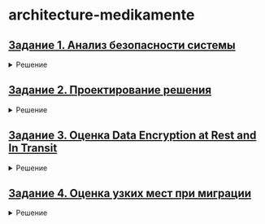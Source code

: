 # architecture-medikamente

## [Задание 1. Анализ безопасности системы](https://github.com/Boropwnz/architecture-medikamente/tree/medikamente/Task1)

<details>
  
<summary>Решение</summary>

Чтобы заниматься реализацией новых продуктов, которые основаны на данных, необходимо системно решить проблему хранения конфиденциальных данных и управления ими.
Сейчас данные лежат в непосредственной близости к пользователям, поэтому существует риск утечки данных и неправомерного использования информации.
Чтобы защитить данные, используйте механизмы, инструменты и принципы работы с конфиденциальными данными, например, подходы Privacy By Design, Data Minimization и Data Lineage.
В рамках этого задания вам нужно проанализировать состояние As-Is, чтобы впоследствии приступить к его доработке.

### Выявите конфиденциальные данные, которые не учтены во внутренних системах.
Можно выделить следующие группы конфиденциальных данных, участвующих в работе компании:
- Общие персональные данные клиентов (PII): ФИО, дата рождения, контактная информация, общие сведения о состоянии здоровья.
- Медицинские данные клиентов (PHI): истории болезней, результаты анализов и исследований, диагнозы и назначения препаратов.
- Финансовые данные клиентов: реквизиты счетов, данные карт, платежные документы, суммы оплаты.
- Внутренние данные компании: документооборот с потавщиками товаров и услуг, информация о закупках.
- Персональные данные сотрудников: ФИО, дата рождения, паспортные данные, начисления зарплаты, информация об отпусках.

Диаграммы потоков данных (Data Flow Diagrams):
[DFD.drawio](https://github.com/Boropwnz/architecture-medikamente/blob/medikamente/Task1/DFD.drawio)
![DFD.drawio](https://github.com/Boropwnz/architecture-medikamente/blob/medikamente/Task1/DFD.svg)


### Проведите аудит мер по обеспечению безопасности данных.

Список проблем:
- Нет защиты от утери или утечки: нет безопасного шифрования данных при хранении, передаче и использовании.
- Нет контроля доступа: нет системы ролей или атрибутов для управления правами доступа к данным, а так же алертинга при инцидентах.
- Нет безопасной передачи между бизнес слоями: нет механизмов обсфуркации, маскриовки, токенизации и обезличивания персональных/платежных данных.
- Нет политик минимизации количества собираемых данных Data Minimization, отслеживания их истории Data Lineage, своевременного удаления.
- Нет надежного архивирования и резервного копирования.
- Нет соблюдения законов о персональных данных.
- Нет автоматического управления жизненным циклом данных и правами пользователей.
- Нет системы регулярных аудитов, проверок, обучения и актуализации принятых политик.
- Нет классификации и тегирования данных.


### Подумайте, что можно улучшить.

Способы защиты данных:

| Данные | Способ защиты |
|-----|------------------------------------|
| PII клиентов | шифрование (AES-256) при хранении и передаче (TLS), доступ по ролям, обфускация данных паспорта, контактов, маскирование в зависимости от прав роли |
| PHI клиентов | шифрование (AES-256) при хранении и передаче (TLS), обезличивание, токенизация, доступ по ролям |
| Финансовые и платежные документы | шифрование (AES-256) при хранении и передаче (TLS), обфускация, токенизация, доступ по ролям |
| Внутренние данные компании | шифрование (AES-256) при хранении и передаче (TLS), токенизация, доступ по ролям |
| Персональные данные сотрудников | шифрование (AES-256) при хранении и передаче (TLS), доступ по ролям |

Механизм тегирования данных можно начать разрабатывать с использованием инструментов тегирования имеющихся в компетенциях технического директора, например, в терминах Postgress или ClickHouse (поддерживают тегирование).
Автоматический поиск и тегирование данных и мониторинг тегов можно реализовать при помощи BigID. Судя по описанию оно хорошо подходит для работы с медицинскими данными. Имеет свои возможности DLP или можно интегрировать сторонние.


Тегирование нужно сделать по степени конфиденциальности и правам доступа:
 - `PUB`-публичные
 - `PII`-персональные
 - `PHI`-медицинские
 - `INT`-внутренние
 - `FIN`-финансовые

По целям для применения автоматических сценариев:
 - `ENC`-шифровать
 - `BKP`-делать резервную копию
 - `EXT`-передать во внешнюю систему, подготовить
 - `DEL`-удалить
 - `PRC`-преобразовать
 - и т. д.

Контроль доступа на основе ролей и атрибутов может быть интегрирован из Keycloak.

BigID имеет свой SOAR в качетсве SIEM для оркестрации событий безопасности.

Нужно отдельно изучить соответствие BigID требованиям законодательства к хранению и обработке медицинской информации и персональных данных. Судя по описанию Medikamente имеет амбициозные планы и ресурсы для инвестирования в развитие, а BigID видится комплексным решением закрывающим все вопросы управления данными и их безопасностью.

Настроить поиск данных, мониторинг, визуализацию и логирование можно про помощи Elastic Stack, который входит в компетенции технического директора.

Нужно настроить алертинг на случай попыток несанкционрованного доступа и подозрительной активности.

Нужно настроить истечение срока прав доступа.

Нужно обеспечить резервное копирование данных.

Данные должны храниться изолированно в обезличенной форме. Фрагмент данных определенного контекства может собрать по ключам и идентификаторам только тот, у кого есть к ним доступ и права.

Например, схематично:
 - Результаты анализов хранятся указывая только на идентификатор клиента
 - Врач имеет доступ к результатам анализов только своих клиентов
 - Врач знает идентификатор только своего клиента
 - Врач имеет доступ к валидному ключу для дешифровки данных только в свою смену
 - Сопоставив идентификаторы, ключи и права доступа, врач получит только фрагмент данных о клиенте - только результаты анализов

</details>

## [Задание 2. Проектирование решения](https://github.com/Boropwnz/architecture-medikamente/tree/medikamente/Task2)

<details>
  
<summary>Решение</summary>

Используя подход Privacy by Design, проведите анализ и предложите механизмы для предупреждения возможных рисков, связанных с конфиденциальностью. Ваша задача — спроектировать механизмы управления такими рисками до момента реализации изменений в проектируемой системе.
В рамках этого задания вам нужно проанализировать состояние As-Is и оценить, как спроектировать решение с учётом требований To-Be.

### Предложить новые блоки в архитектуру проектируемой системе С4, которые обеспечат соблюдение принципов Privacy By Design во многих блоках реализуемой системы.
Предложения:
- Помимо API Gateway для клиентов и ресепшионистов предлагается сделать B2B API для внешних подрядчиков. API принципиально разные, имеют разную нагрузку не будет одной точки отказа. API подрядчика будет оперировать терминами бизнес контрактов, клиент - терминами своих медицинских запросов. Запросы клиентов к внешним подрядчикам транслируются в логику бизнес-запроса в отдельном сервисе.
- Вводится система прав и ролей пользователей для авторизации (keycloak).
- Вводится система управления данными и их безопасностью (BigID) для тегирования, мониторинга и управления потоками данных, а так же оповещения об инцедентах и запуска автоматических сценариев обработки данных.
- Будем иметь разделение данных на контектсы: медецинские данные клиентов, данные для учета/бухгалтерии и обезличенные данные для анализа.
- Данные для анализа хранятся в Data Lakehouse, туда они попадают из всех систем предварительно пройдя обезличивание и никак не могут идентифицировать источник.
- Данные хранятся только в зашифрованном виде. Ключи даются только тому, кому эти данные принадлежат или кто с ними работает непосредственно в данный момент по разрешению. Пример 1: пользователь может получить доступ к своим данным всегда по идентификатору и ключу. Пример 2: врач может получить доступ к медицинским данным пользователя только если работает (авторизован), принимет клиента (предоставлен идентификатор) и пользователь ему разрешил (дал согласие на обработку при записи к врачу).
- Будем иметь службу мониторинга попыток доступа, логирование и алертинг при попытке несанкционированного доступа.
- Склад и бухгалтерия вообще не имеют отношения и доступа к медицинским данным, у них свои базы данных или таблицы. Данные для анализа они отправляют в Data Lakehouse также в обезличенном виде.
- CRM хранит только те данные, которые нужны для работы. Доступ разграничен по ролям, данные обсфурцированы.
- Пользователь через личный кабинет может удалить или изменить свои данные или запросить удаление медицинской карты и истории (если законодательство разрешает).

### Предложить в целевой архитектуре слой, который обеспечивает аналитическую работу с данными системы с учётом принципов Privacy by Design.
Предложения:
- Хранить данные в Data Lakehouse, так как имеются как структурированные данные, так и нет. Помимо исследований требуются также данные для отчетов и инсайтов.
- Данные могут храниться в трех различных контекстах изолировано: медицинские данные пациентов, данные для бухгалтерии и учета, данные для исследований. Это может быть и одно хранилище, но физически данные должны быть разделены.
- Доступ разграничен по контекстам, правам и ролям.
- Данные для исследований отправляются в Lakehouse через процедуру обезличивания.
- Данные истории и архива бухгалтерии, склада и CRM могут храниться в Warehouse части Data Lakehouse для удобства, но доступ должен быть ограничен.

Диаграмма контекста C4 целевого состояния системы:
[context.drawio](https://github.com/Boropwnz/architecture-medikamente/blob/medikamente/Task2/context.drawio)
![context.svg](https://github.com/Boropwnz/architecture-medikamente/blob/medikamente/Task2/context.svg)

</details>

## [Задание 3. Оценка Data Encryption at Rest and In Transit](https://github.com/Boropwnz/architecture-medikamente/tree/medikamente/Task3)

<details>
  
<summary>Решение</summary>

Вам необходимо разработать стратегию защиты данных в рамках всей системы. При этом важно учесть особенности шифрования данных, которые находятся в разных состояниях — при хранении и во время передачи. 

### Определить, какие данные нужно защитить. 
Классификация информации для выбора наиболее эффективные методы защиты.
По состоянию:
- В покое
- В транзите

По чувствительности, профилю риска и другим параметрам:
- PII общие
- PII контакты (физическая бкзопасность)
- PII документы (финансовая безопасность)
- PHI
- Финансовые
- Внутренние
- Секретные

### Реализовать базовые инструменты защиты.
Предлагаются следующие инструменты защиты, которые нужно добавить в систему:
- шифрование в покое и при передаче
- разделение доступа по ролями и правам
- алертинг
- токенизация и обезличивание

### Использовать автоматизированный контроль.
Предлагаются следующие средства для контроля за данными: BigID для комплексного управления жизненным циклом данных, автоматического тегирования, алертинга (SOAR) и отработки автоматических сценариев/событий/действий над данными.

### Подготовить реестр программных и аппаратных средств для защиты данных.
Классификация данных и обоснование необходимости защиты выделенных классов и инструменты защиты данных:

| Данные | В чём необходимость защиты | Инструменты защиты |
|-----|------------------------------------|--------------|
| PII общие (ФИО, дата рождения) | Утечка приведет к юридическим и репутационным издержкам | AES-256 шифрование в покое, TLS 1.3 при передаче |
| PII контакты (телефон, адрес) | Утечка приведет к серьезным юридическим и репутационным издержкам, угроза физической безопасности | AES-256 шифрование в покое, TLS 1.3 при передаче, обсфуркация и маскировка, обезличивание, ограничение доступа, алертинг |
| PII документы (паспорт, полис) | Утечка приведет к серьезным юридическим и репутационным издержкам, угроза финансовой безопасности | AES-256 шифрование в покое, TLS 1.3 при передаче, обсфуркация и маскировка, обезличивание, ограничение доступа, алертинг |
| PHI | Утечка приведет к серьезным юридическим и репутационным издержкам, уголовная ответственность | AES-256 шифрование в покое, TLS 1.3 при передаче, обсфуркация и маскировка, обезличивание, ограничение доступа, алертинг |
| Финансовые и платежные данные | Утечка приведет к юридическим и репутационным издержкам, угроза финансовой безопасности | AES-256 шифрование в покое, TLS 1.3 при передаче, обсфуркация и маскировка, ограничение доступа, алертинг |
| Внутренние данные, документы | Утечка приведет потере конкурентного преимущества и финансовым издержкам | AES-256 шифрование в покое, TLS 1.3 при передаче, токенизация и маскирока, ограничение доступа, алертинг  |
| Секретные данные, ключи | Минимизировать риски атаки извне и изнутри | Мониторинг подозрительной активности и алертинг, ротация ключей, минимальный набор прав доступа, ограниченный срок действия прав, регулярный аудит |

</details>

## [Задание 4. Оценка узких мест при миграции](https://github.com/Boropwnz/architecture-medikamente/tree/medikamente/Task4)

<details>
  
<summary>Решение</summary>

В компании планируется миграция устаревшей монолитной системы на современную архитектуру (например, на микросервисную). В процессе перехода необходимо выявить потенциально узкие места, которые могут негативно повлиять на работоспособность нового решения.

### Проанализировать ситуацию.
Ключевые процессы и компоненты, затрагиваемые миграцией:
- базы данных: переход от файлов к распределенным базам данных
- сервисы: переход от файлов к приложениям (разработка + обучение персонала)
- серверное оборудование: переход от одного сервера к распределенным решениям
- бизнес-логика: добавятся слои аналитики и учета
- компетенции: потребуются новые компетенции (DevOps, BigID, kafka-redis-kubernetes)
- авторизация: потребуется ведение аккаунтов и настройка прав
- отношение к информации: потребуется обучение сотрудников концепциям data privacy
- новые коммуникации и роли: создается полноценный отдел разработки
- новая структура работы с данными


### Выделить основные категории и для каждой указать возможные проблемы.
"Аппаратное обеспечение"
- нужно исследовать рынок предложений для облачных решений в т.ч. для данных которые нельзя хранить в публичных облаках
- нужны серьезные инвестиции в компьютеры для сотрудников, разработчиков и серверов
  
"Программное обеспечение"
- потребуется создать полноценный отдел разработки
- потребуется детально проработать архитектуру не только MVP, но и конечного решения
- нужно изучить рынок и законодательство для выбора оптимальных доступных программных решений
- потребуются инвестиции в офисное и прикладное ПО

"Персонал"
- нужно спланировать и значительно расширить штат разработчиков, системных администраторов, тестировщиков и специалистов поддержки
- нужно обучить персонал работе с новыми системами и программами

"Процессы"
- нужно обеспечить соответствие законодательству
- нужно вводить CI/CD сразу
- нужно настраивать и вводить разделение доступа по правам и ролям
- нужно внедрять Privacy by design обучением сотрудников
- нужно внедрять политику аудита информационной безопасности

"Интеграции"
- нужно спланировать постепенный переход от старых решений к новым
- нужно проектировать внешний API под цели бизнеса привлекать внешних подрядчиков + подключить к нему лабораторию
- нужно гармонично вписать имеющиюся схему работы бухгалтерии и склада в новое решение
- слишком много изменений, высокая нагрузка на организацию, сложно будет за всем уследить

### Построить диаграмму Исикавы.
Диаграмма «Рыбья кость» (Ishikawa):
[Ishikawa.drawio](https://github.com/Boropwnz/architecture-medikamente/blob/medikamente/Task4/Ishikawa.drawio)
![Ishikawa.drawio](https://github.com/Boropwnz/architecture-medikamente/blob/medikamente/Task4/Ishikawa.svg)

### Предложить рекомендации.
Список первостепенных мер непосредственно влияющих на остальные аспекты:
- Изучить юридические вопросы и ограничить технологический радар протоколами, инструментами, СУБД, технологиями, платформами и решениями, допустимыми к использованию в сфере медицины и для обработки чувствительных персональных данных.
  Составить документ требований законодательства к процессам, программному и аппаратному обеспечению.
- Изучить рынок аппаратного и программного обеспечений, доступность ЦОД и инфраструктуры. Составить грубые сметы различных вариантов реализации своих аппаратных и/или арендованых облачных решений.


Краткий список мер по устранению узких мест на основе диаграммы в порядке приорита:
| Приоритет | Категория | Проблема | Список мер |
|--|--|--|--|
| 1 | Процессы | Соответствие законодательству и информационная безопасность| Минимизировать обработку персональных данных, обеспечить базовую безопасность: настроить права и ограничить доступ, организовать шифрование. Это прямая задача от бизнеса. |
| 2 | Интеграция | Сложность миграции | Изучить законодательство и рынок чтобы иметь большее понимание доступных технических решений и принимать оптимальное решение. Смена парадигмы хранения данных - прямая задача от бизнеса. |
| 3 | Программное обеспечение | Нужно нанимать много разработчиков, нужно понимать каких именно нанимать | Изучить рынок решений, определить целесообразность использования конкретных технологий и самостоятельной разработки решений. |
| 4 | Аппаратное обеспечение | Может потребовать очень больших инвестиций | Изучить рынок решений, определить оптимальный вариант покупки или аренды вычислительных мощностей и облачных решений. |
| 5 | Программное обеспечение | Сложная миграция, новая система разрабатывается с нуля | Прямой запрос на MVP от бизнеса это сделать сервис записи и уведомлений, ввести роли, разделить данные на категории. Срок - несколько месяцев, поэтому нужно начать разрабатывать прототип сразу. Так же начинаем делать API для лаборатории. |
| 6 | Персонал | Нужно нанимать и обучать много специалистов | Нужно начать нанимать ключевых специалистов заранее чтобы они могли делиться экспертным мнением и входить в курс дела. |
| 7 | Процессы | Вводить CI/CD | DevOps будут нужны при любом стеке, стоит расширять их штат сразу, чтобы они готовили почву разработчикам и настраивали алертинг, ПО, права, рабочие места и процессы новым сотрудникам. |
| 8 | Персонал, процессы | BI/ML капабилити, сложность миграции | Нужно будет строить систему с нуля, от сервисов, до Data Lakehouse хранилищ, поэтому, стоит заранее искать специалистов. |
| 9 | Процессы | Сложность миграции, поддерживаемость | Работы впереди много, многому нужно будет научиться всем и система будет расширяться - нужно вести документацию с самого начала, это обеспечить пподдерживаемость и преемственность. Кроме того это прямой запрос от бизнеса. |

</details>

